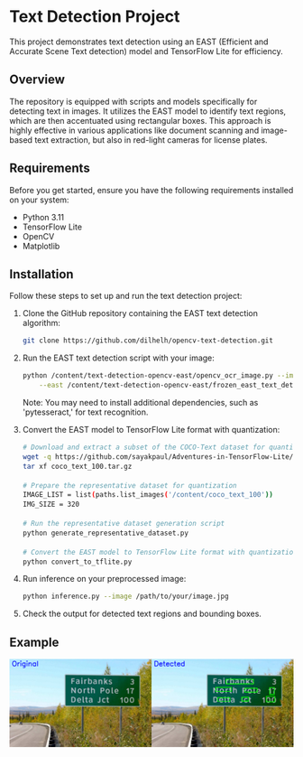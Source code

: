 # Text Detection Project

This project demonstrates text detection using an EAST (Efficient and Accurate Scene Text detection) model and TensorFlow Lite for efficiency.

## Overview

The repository is equipped with scripts and models specifically for detecting text in images. It utilizes the EAST model to identify text regions, which are then accentuated using rectangular boxes. This approach is highly effective in various applications like document scanning and image-based text extraction, but also in red-light cameras for license plates.

## Requirements

Before you get started, ensure you have the following requirements installed on your system:

- Python 3.11
- TensorFlow Lite
- OpenCV
- Matplotlib

## Installation

Follow these steps to set up and run the text detection project:

1. Clone the GitHub repository containing the EAST text detection algorithm:

    ```bash
    git clone https://github.com/dilhelh/opencv-text-detection.git
    ```

2. Run the EAST text detection script with your image:

    ```bash
    python /content/text-detection-opencv-east/opencv_ocr_image.py --image /content/text-detection-opencv-east/images/sign.jpg \
        --east /content/text-detection-opencv-east/frozen_east_text_detection.pb
    ```

    Note: You may need to install additional dependencies, such as 'pytesseract,' for text recognition.

3. Convert the EAST model to TensorFlow Lite format with quantization:

    ```bash
    # Download and extract a subset of the COCO-Text dataset for quantization
    wget -q https://github.com/sayakpaul/Adventures-in-TensorFlow-Lite/releases/download/v0.11.0/coco_text_100.tar.gz
    tar xf coco_text_100.tar.gz

    # Prepare the representative dataset for quantization
    IMAGE_LIST = list(paths.list_images('/content/coco_text_100'))
    IMG_SIZE = 320

    # Run the representative dataset generation script
    python generate_representative_dataset.py

    # Convert the EAST model to TensorFlow Lite format with quantization
    python convert_to_tflite.py
    ```

4. Run inference on your preprocessed image:

    ```bash
    python inference.py --image /path/to/your/image.jpg
    ```

5. Check the output for detected text regions and bounding boxes.

## Example

![Example Image](highway_example.png)

